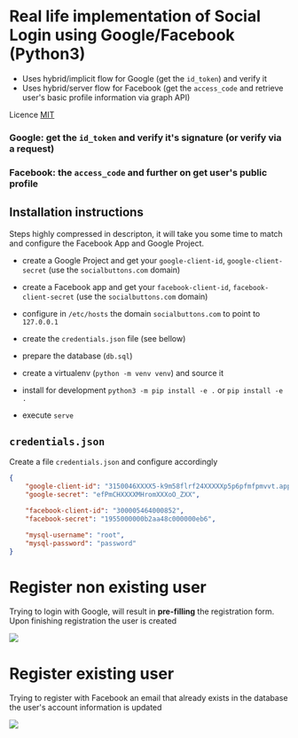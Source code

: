 # Real life implementation of Social Login using Google/Facebook (Python3)

- Uses hybrid/implicit flow for Google (get the `id_token`) and verify it
- Uses hybrid/server flow for Facebook (get the `access_code` and retrieve
user's basic profile information via graph API)

Licence [MIT](https://opensource.org/licenses/MIT)

### Google: get the `id_token` and verify it's signature (or verify via a request)
### Facebook: the `access_code` and further on get user's public profile

## Installation instructions

Steps highly compressed in descripton, it will take you some time to match and configure
the Facebook App and Google Project.

- create a Google Project and get your `google-client-id`, `google-client-secret`
(use the `socialbuttons.com` domain)
- create a Facebook app and get your `facebook-client-id`, `facebook-client-secret`
(use the `socialbuttons.com` domain)

- configure in `/etc/hosts` the domain `socialbuttons.com` to point to `127.0.0.1`
- create the `credentials.json` file (see bellow)
- prepare the database (`db.sql`)
- create a virtualenv (`python -m venv venv`) and source it
- install for development `python3 -m pip install -e .` or `pip install -e .`
- execute `serve`


## `credentials.json`

Create a file `credentials.json` and configure accordingly

```json
{
    "google-client-id": "3150046XXXX5-k9m58flrf24XXXXXp5p6pfmfpmvvt.apps.googleusercontent.com",
    "google-secret": "efPmCHXXXXMHromXXXoO_ZXX",

    "facebook-client-id": "300005464000852",
    "facebook-secret": "1955000000b2aa48c000000eb6",

    "mysql-username": "root",
    "mysql-password": "password"
}

```

# Register non existing user


Trying to login with Google, will result in **pre-filling** the registration form.
Upon finishing registration the user is created

![](google.gif)

# Register existing user

Trying to register with Facebook an email that already exists in the database the user's account information is updated

![](facebook.gif)
